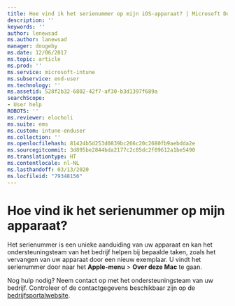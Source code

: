```yaml
---
title: Hoe vind ik het serienummer op mijn iOS-apparaat? | Microsoft Docs
description: ''
keywords: ''
author: lenewsad
ms.author: lanewsad
manager: dougeby
ms.date: 12/06/2017
ms.topic: article
ms.prod: ''
ms.service: microsoft-intune
ms.subservice: end-user
ms.technology: ''
ms.assetid: 528f2b32-6802-42f7-af30-b3d1397f689a
searchScope:
- User help
ROBOTS: ''
ms.reviewer: elocholi
ms.suite: ems
ms.custom: intune-enduser
ms.collection: ''
ms.openlocfilehash: 81424b5d253d0839bc266c20c2680fb9aebdda2e
ms.sourcegitcommit: 3d895be2844bda2177c2c85dc2f09612a1be5490
ms.translationtype: HT
ms.contentlocale: nl-NL
ms.lasthandoff: 03/13/2020
ms.locfileid: "79348156"
---
```

# <a name="how-do-i-find-the-serial-number-on-my-device"></a>Hoe vind ik het serienummer op mijn apparaat?

Het serienummer is een unieke aanduiding van uw apparaat en kan het ondersteuningsteam van het bedrijf helpen bij bepaalde taken, zoals het vervangen van uw apparaat door een nieuw exemplaar. U vindt het serienummer door naar het **Apple-menu** > **Over deze Mac** te gaan.

Nog hulp nodig? Neem contact op met het ondersteuningsteam van uw bedrijf. Controleer of de contactgegevens beschikbaar zijn op de [bedrijfsportalwebsite](https://go.microsoft.com/fwlink/?linkid=2010980).
